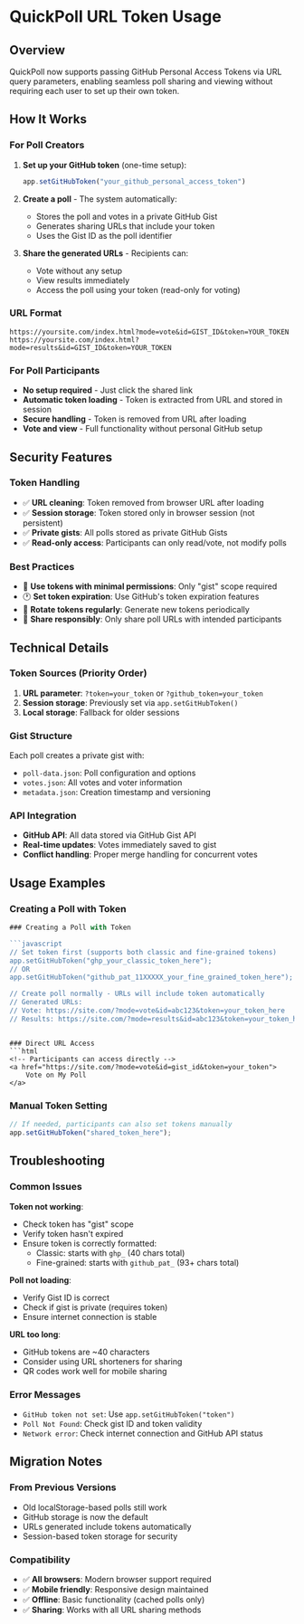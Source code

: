 # QuickPoll URL Token Usage

## Overview

QuickPoll now supports passing GitHub Personal Access Tokens via URL query parameters, enabling seamless poll sharing and viewing without requiring each user to set up their own token.

## How It Works

### For Poll Creators

1. **Set up your GitHub token** (one-time setup):
   ```javascript
   app.setGitHubToken("your_github_personal_access_token")
   ```

2. **Create a poll** - The system automatically:
   - Stores the poll and votes in a private GitHub Gist
   - Generates sharing URLs that include your token
   - Uses the Gist ID as the poll identifier

3. **Share the generated URLs** - Recipients can:
   - Vote without any setup
   - View results immediately
   - Access the poll using your token (read-only for voting)

### URL Format

```
https://yoursite.com/index.html?mode=vote&id=GIST_ID&token=YOUR_TOKEN
https://yoursite.com/index.html?mode=results&id=GIST_ID&token=YOUR_TOKEN
```

### For Poll Participants

- **No setup required** - Just click the shared link
- **Automatic token loading** - Token is extracted from URL and stored in session
- **Secure handling** - Token is removed from URL after loading
- **Vote and view** - Full functionality without personal GitHub setup

## Security Features

### Token Handling
- ✅ **URL cleaning**: Token removed from browser URL after loading
- ✅ **Session storage**: Token stored only in browser session (not persistent)
- ✅ **Private gists**: All polls stored as private GitHub Gists
- ✅ **Read-only access**: Participants can only read/vote, not modify polls

### Best Practices
- 🔐 **Use tokens with minimal permissions**: Only "gist" scope required
- 🕐 **Set token expiration**: Use GitHub's token expiration features
- 🔄 **Rotate tokens regularly**: Generate new tokens periodically
- 👥 **Share responsibly**: Only share poll URLs with intended participants

## Technical Details

### Token Sources (Priority Order)
1. **URL parameter**: `?token=your_token` or `?github_token=your_token`
2. **Session storage**: Previously set via `app.setGitHubToken()`
3. **Local storage**: Fallback for older sessions

### Gist Structure
Each poll creates a private gist with:
- `poll-data.json`: Poll configuration and options
- `votes.json`: All votes and voter information
- `metadata.json`: Creation timestamp and versioning

### API Integration
- **GitHub API**: All data stored via GitHub Gist API
- **Real-time updates**: Votes immediately saved to gist
- **Conflict handling**: Proper merge handling for concurrent votes

## Usage Examples

### Creating a Poll with Token
```javascript
### Creating a Poll with Token

```javascript
// Set token first (supports both classic and fine-grained tokens)
app.setGitHubToken("ghp_your_classic_token_here");
// OR
app.setGitHubToken("github_pat_11XXXXX_your_fine_grained_token_here");

// Create poll normally - URLs will include token automatically
// Generated URLs:
// Vote: https://site.com/?mode=vote&id=abc123&token=your_token_here  
// Results: https://site.com/?mode=results&id=abc123&token=your_token_here
```
```

### Direct URL Access
```html
<!-- Participants can access directly -->
<a href="https://site.com/?mode=vote&id=gist_id&token=your_token">
    Vote on My Poll
</a>
```

### Manual Token Setting
```javascript
// If needed, participants can also set tokens manually
app.setGitHubToken("shared_token_here");
```

## Troubleshooting

### Common Issues

**Token not working**:
- Check token has "gist" scope
- Verify token hasn't expired
- Ensure token is correctly formatted:
  - Classic: starts with `ghp_` (40 chars total)
  - Fine-grained: starts with `github_pat_` (93+ chars total)

**Poll not loading**:
- Verify Gist ID is correct
- Check if gist is private (requires token)
- Ensure internet connection is stable

**URL too long**:
- GitHub tokens are ~40 characters
- Consider using URL shorteners for sharing
- QR codes work well for mobile sharing

### Error Messages

- `GitHub token not set`: Use `app.setGitHubToken("token")`
- `Poll Not Found`: Check gist ID and token validity
- `Network error`: Check internet connection and GitHub API status

## Migration Notes

### From Previous Versions
- Old localStorage-based polls still work
- GitHub storage is now the default
- URLs generated include tokens automatically
- Session-based token storage for security

### Compatibility
- ✅ **All browsers**: Modern browser support required
- ✅ **Mobile friendly**: Responsive design maintained  
- ✅ **Offline**: Basic functionality (cached polls only)
- ✅ **Sharing**: Works with all URL sharing methods
